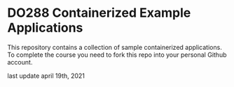 # DO288 Containerized Example Applications

This repository contains a collection of sample containerized applications.  To complete the course you need to fork this repo into your personal Github account.

last update april 19th, 2021
